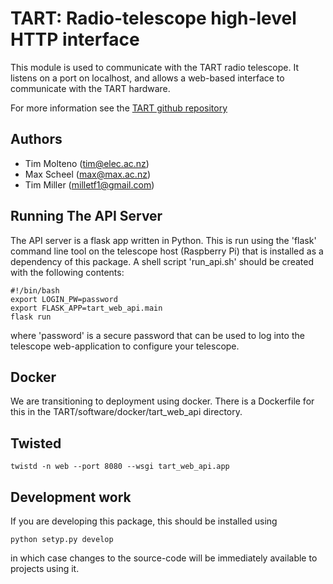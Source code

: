 # TART: Radio-telescope high-level HTTP interface

This module is used to communicate with the TART radio telescope. It listens on a port on localhost, and
allows a web-based interface to communicate with the TART hardware.

For more information see the [TART github repository](https://github.com/tmolteno/TART)

## Authors

* Tim Molteno (tim@elec.ac.nz)
* Max Scheel (max@max.ac.nz)
* Tim Miller (milletf1@gmail.com)

## Running The API Server

The API server is a flask app written in Python. This is run using the 'flask' command line tool on the telescope host (Raspberry Pi)
that is installed as a dependency of this package. A shell script 'run_api.sh' should be created with the following contents:

    #!/bin/bash
    export LOGIN_PW=password
    export FLASK_APP=tart_web_api.main
    flask run

where 'password' is a secure password that can be used to log into the telescope web-application to configure your telescope.

## Docker

We are transitioning to deployment using docker. There is a Dockerfile for this in the TART/software/docker/tart_web_api directory.

## Twisted

    twistd -n web --port 8080 --wsgi tart_web_api.app

## Development work
    
If you are developing this package, this should be installed using

    python setyp.py develop

in which case changes to the source-code will be immediately available to projects using it.

    
